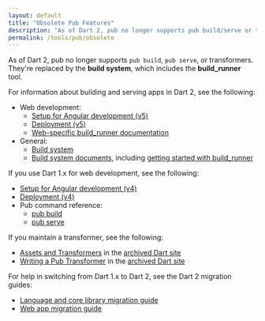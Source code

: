 ```yaml
---
layout: default
title: "Obsolete Pub Features"
description: "As of Dart 2, pub no longer supports pub build/serve or transformers."
permalink: /tools/pub/obsolete
---
```


As of Dart 2, pub no longer supports `pub build`, `pub serve`, or transformers.
They're replaced by the **build system**, which includes the **build_runner** tool.

For information about building and serving apps in Dart 2, see the following:

* Web development:
  * [Setup for Angular development (v5)]({{site.webdev_dev}}/angular/guide/setup)
  * [Deployment (v5)]({{site.webdev_dev}}/angular/guide/deployment)
  * [Web-specific build_runner documentation]({{site.webdev_dev}}/tools/build_runner)
* General:
  * [Build system](https://github.com/dart-lang/build)
  * [Build system documents,](https://github.com/dart-lang/build/tree/master/docs) including
    [getting started with build_runner](https://github.com/dart-lang/build/blob/master/docs/getting_started.md#getting-started-with-build_runner)

If you use Dart 1.x for web development, see the following:

* [Setup for Angular development (v4)]({{site.webdev}}/angular/guide/setup)
* [Deployment (v4)]({{site.webdev}}/angular/guide/deployment)
* Pub command reference:
  * [pub build]({{site.webdev}}/tools/pub/pub-build)
  * [pub serve]({{site.webdev}}/tools/pub/pub-serve)


If you maintain a transformer, see the following:

* [Assets and Transformers]({{site.dartlang_v1}}/tools/pub/assets-and-transformers)
  in the [archived Dart site]({{site.dartlang_v1}})
* [Writing a Pub Transformer]({{site.dartlang_v1}}/tools/pub/transformers)
  in the [archived Dart site]({{site.dartlang_v1}})

For help in switching from Dart 1.x to Dart 2, see the Dart 2 migration guides:

* [Language and core library migration guide](/dart-2)
* [Web app migration guide]({{site.webdev_dev}}/dart-2)
